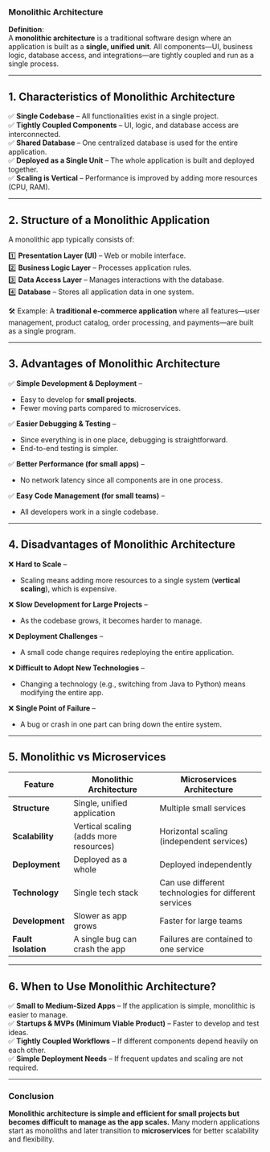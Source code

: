 ### **Monolithic Architecture**  

**Definition**:  
A **monolithic architecture** is a traditional software design where an application is built as a **single, unified unit**. All components—UI, business logic, database access, and integrations—are tightly coupled and run as a single process.

---

## **1. Characteristics of Monolithic Architecture**  
✅ **Single Codebase** – All functionalities exist in a single project.  
✅ **Tightly Coupled Components** – UI, logic, and database access are interconnected.  
✅ **Shared Database** – One centralized database is used for the entire application.  
✅ **Deployed as a Single Unit** – The whole application is built and deployed together.  
✅ **Scaling is Vertical** – Performance is improved by adding more resources (CPU, RAM).  

---

## **2. Structure of a Monolithic Application**  

A monolithic app typically consists of:  

1️⃣ **Presentation Layer (UI)** – Web or mobile interface.  
2️⃣ **Business Logic Layer** – Processes application rules.  
3️⃣ **Data Access Layer** – Manages interactions with the database.  
4️⃣ **Database** – Stores all application data in one system.  

🛠 Example: A **traditional e-commerce application** where all features—user management, product catalog, order processing, and payments—are built as a single program.

---

## **3. Advantages of Monolithic Architecture**  

✅ **Simple Development & Deployment** –  
   - Easy to develop for **small projects**.  
   - Fewer moving parts compared to microservices.  

✅ **Easier Debugging & Testing** –  
   - Since everything is in one place, debugging is straightforward.  
   - End-to-end testing is simpler.  

✅ **Better Performance (for small apps)** –  
   - No network latency since all components are in one process.  

✅ **Easy Code Management (for small teams)** –  
   - All developers work in a single codebase.  

---

## **4. Disadvantages of Monolithic Architecture**  

❌ **Hard to Scale** –  
   - Scaling means adding more resources to a single system (**vertical scaling**), which is expensive.  

❌ **Slow Development for Large Projects** –  
   - As the codebase grows, it becomes harder to manage.  

❌ **Deployment Challenges** –  
   - A small code change requires redeploying the entire application.  

❌ **Difficult to Adopt New Technologies** –  
   - Changing a technology (e.g., switching from Java to Python) means modifying the entire app.  

❌ **Single Point of Failure** –  
   - A bug or crash in one part can bring down the entire system.  

---

## **5. Monolithic vs Microservices**  

| Feature           | Monolithic Architecture       | Microservices Architecture |
|------------------|-----------------------------|----------------------------|
| **Structure**    | Single, unified application  | Multiple small services    |
| **Scalability**  | Vertical scaling (adds more resources) | Horizontal scaling (independent services) |
| **Deployment**   | Deployed as a whole         | Deployed independently |
| **Technology**   | Single tech stack           | Can use different technologies for different services |
| **Development**  | Slower as app grows         | Faster for large teams |
| **Fault Isolation** | A single bug can crash the app | Failures are contained to one service |

---

## **6. When to Use Monolithic Architecture?**  

✅ **Small to Medium-Sized Apps** – If the application is simple, monolithic is easier to manage.  
✅ **Startups & MVPs (Minimum Viable Product)** – Faster to develop and test ideas.  
✅ **Tightly Coupled Workflows** – If different components depend heavily on each other.  
✅ **Simple Deployment Needs** – If frequent updates and scaling are not required.  

---

### **Conclusion**  

**Monolithic architecture is simple and efficient for small projects but becomes difficult to manage as the app scales.** Many modern applications start as monoliths and later transition to **microservices** for better scalability and flexibility.
